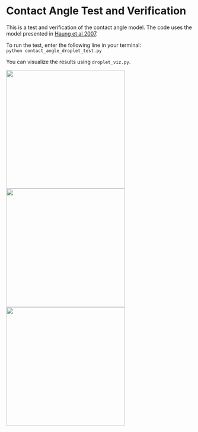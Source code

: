 # Contact Angle Test and Verification
This is a test and verification of the contact angle model. The code uses the model presented in [Haung et al 2007](https://journals.aps.org/pre/pdf/10.1103/PhysRevE.76.066701).

To run the test, enter the following line in your terminal:\
```python contact_angle_droplet_test.py```

You can visualize the results using ```droplet_viz.py```.

<img src=./droplet_viz_m0.4.png width="320"> <img src=./droplet_viz_0.png width="320"> <img src=./droplet_viz_p0.4.png width="320">


